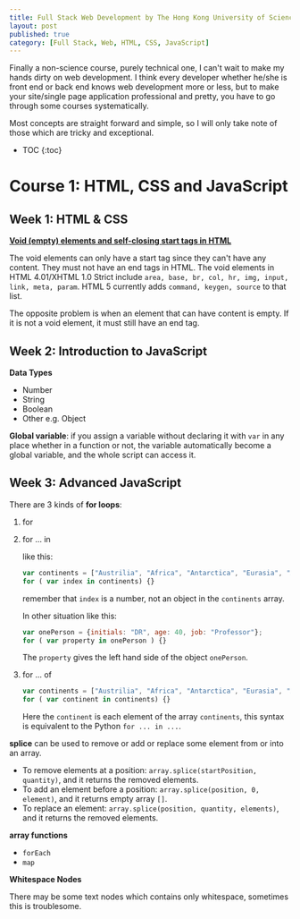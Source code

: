 ```yaml
---
title: Full Stack Web Development by The Hong Kong University of Science and Technology
layout: post
published: true
category: [Full Stack, Web, HTML, CSS, JavaScript]
---
```


Finally a non-science course, purely technical one, I can't wait to make my hands dirty on web development. I think every developer whether he/she is front end or back end knows web development more or less, but to make your site/single page application professional and pretty, you have to go through some courses systematically.

Most concepts are straight forward and simple, so I will only take note of those which are tricky and exceptional.

* TOC
{:toc}

# Course 1: HTML, CSS and JavaScript

## Week 1: HTML & CSS

**[Void (empty) elements and self-closing start tags in HTML](http://www.456bereastreet.com/archive/201005/void_empty_elements_and_self-closing_start_tags_in_html/)**

The void elements can only have a start tag since they can't have any content. They must not have an end tags in HTML.
The void elements in HTML 4.01/XHTML 1.0 Strict include `area, base, br, col, hr, img, input, link, meta, param`. HTML 5 currently adds `command, keygen, source` to that list.

The opposite problem is when an element that can have content is empty. If it is not a void element, it must still have an end tag.

## Week 2: Introduction to JavaScript

**Data Types**

* Number
* String
* Boolean
* Other e.g. Object

**Global variable**: if you assign a variable without declaring it with `var` in any place whether in a function or not, the variable automatically become a global variable, and the whole script can access it.

## Week 3: Advanced JavaScript

There are 3 kinds of **for loops**:

1. for
2. for ... in

    like this:

    ```javascript
    var continents = ["Austrilia", "Africa", "Antarctica", "Eurasia", "America"];
    for ( var index in continents) {}
    ```

    remember that `index` is a number, not an object in the `continents` array.

    In other situation like this:

    ```javascript
    var onePerson = {initials: "DR", age: 40, job: "Professor"};
    for ( var property in onePerson ) {}
    ```

    The `property` gives the left hand side of the object `onePerson`.

3. for ... of 

    ```javascript
    var continents = ["Austrilia", "Africa", "Antarctica", "Eurasia", "America"];
    for ( var continent in continents) {}
    ```

    Here the `continent` is each element of the array `continents`, this syntax is equivalent to the Python `for ... in ...`.

**splice** can be used to remove or add or replace some element from or into an array.

* To remove elements at a position: `array.splice(startPosition, quantity)`, and it returns the removed elements.
* To add an element before a position: `array.splice(position, 0, element)`, and it returns empty array `[]`.
* To replace an element: `array.splice(position, quantity, elements)`, and it returns the removed elements.

**array functions**

* `forEach`
* `map`

**Whitespace Nodes**

There may be some text nodes which contains only whitespace, sometimes this is troublesome.

<script type="text/javascript" src="https://cdn.mathjax.org/mathjax/latest/MathJax.js?config=TeX-AMS-MML_HTMLorMML"></script>